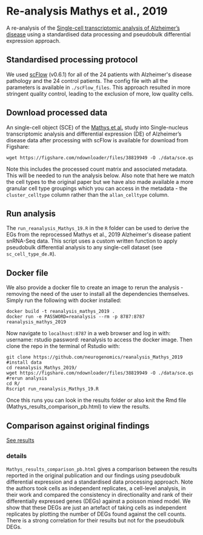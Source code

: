# Re-analysis Mathys et al., 2019
A re-analysis of the [Single-cell transcriptomic analysis of Alzheimer’s disease](https://www.nature.com/articles/s41586-019-1195-2) using a standardised
data processing and pseudobulk differential expression approach.

## Standardised processing protocol
We used [scFlow](https://www.biorxiv.org/content/10.1101/2021.08.16.456499v2) 
(v0.6.1) for all of the 24 patients with Alzheimer's disease pathology and the 
24 control patients. The config file with all the parameters is available in
`./scFlow_files`. This approach resulted in more stringent quality control, 
leading to the exclusion of more, low quality cells.

## Download processed data
An single-cell object (SCE) of the 
[Mathys et al.](https://doi.org/10.1038/s41586-019-1195-2) study into 
Single-nucleus transcriptomic analysis and differential expression (DE) of 
Alzheimer’s disease data after processing with scFlow is available for 
download from Figshare:

```
wget https://figshare.com/ndownloader/files/38819949 -O ./data/sce.qs
```

Note this includes the processed count matrix and associated metadata. This 
will be needed to run the analysis below. Also note that here we match the cell
types to the original paper but we have also made available a more granular cell
type groupings which you can access in the metadata - the `cluster_celltype` 
column rather than the `allan_celltype` column.

## Run analysis
The `run_reanalysis_Mathys_19.R` in the `R` folder can be used to derive the 
EGs from the reprocessed Mathys et al., 2019 Alzheimer's disease patient 
snRNA-Seq data. This script uses a custom written function to apply pseudobulk
differential analysis to any single-cell dataset (see `sc_cell_type_de.R`).

## Docker file
We also provide a docker file to create an image to rerun the analysis - 
removing the need
of the user to install all the dependencies themselves. Simply run the 
following with docker installed:

```
docker build -t reanalysis_mathys_2019 .
docker run -e PASSWORD=reanalysis --rm -p 8787:8787 reanalysis_mathys_2019
```

Now navigate to `localhost:8787` in a web browser and log in with:
username: rstudio
password: reanalysis
to access the docker image. Then clone the repo in the terminal of Rstudio
with:

```
git clone https://github.com/neurogenomics/reanalysis_Mathys_2019
#install data
cd reanalysis_Mathys_2019/
wget https://figshare.com/ndownloader/files/38819949 -O ./data/sce.qs
#rerun analysis
cd R/
Rscript run_reanalysis_Mathys_19.R
```

Once this runs you can look in the results folder or also knit the Rmd 
file (Mathys_results_comparison_pb.html) to view the results.

## Comparison against original findings
[See results](https://neurogenomics.github.io/reanalysis_Mathys_2019/Mathys_results_comparison_pb.html) 
### details
`Mathys_results_comparison_pb.html` gives a comparison between the results 
reported in the original publication and our findings using pseudobulk 
differential expression and a standardised data processing approach. Note the 
authors took cells as independent replicates, a cell-level analysis, in their 
work and compared the consistency in directionality and rank of their 
differentially expressed genes (DEGs) against a poisson mixed model. We show 
that these DEGs are just an artefact of taking cells as independent replicates 
by plotting the number of DEGs found against the cell counts. There is a strong 
correlation for their results but not for the pseudobulk DEGs.
